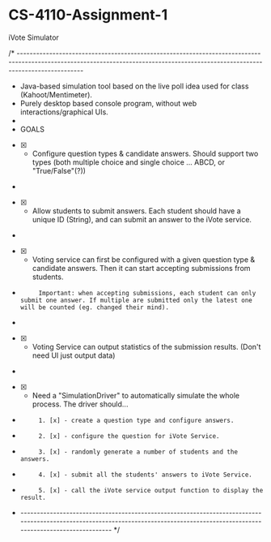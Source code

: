 # CS-4110-Assignment-1
iVote Simulator

/* --------------------------------------------------------------------------------------------------------------------------------------------------------------------------------
 * Java-based simulation tool based on the live poll idea used for class (Kahoot/Mentimeter).
 * Purely desktop based console program, without web interactions/graphical UIs. 
 * 
 * GOALS
 * [x] - Configure question types & candidate answers. Should support two types (both multiple choice and single choice ... ABCD, or "True/False"(?))
 * 
 * [x] - Allow students to submit answers. Each student should have a unique ID (String), and can submit an answer to the iVote service.
 * 
 * [x] - Voting service can first be configured with a given question type & candidate answers. Then it can start accepting submissions from students.
 * 			Important: when accepting submissions, each student can only submit one answer. If multiple are submitted only the latest one will be counted (eg. changed their mind).
 * 
 * [x] - Voting Service can output statistics of the submission results. (Don't need UI just output data)
 * 
 * [x] - Need a "SimulationDriver" to automatically simulate the whole process. The driver should...
 * 			1. [x] - create a question type and configure answers.
 * 			2. [x] - configure the question for iVote Service.
 * 			3. [x] - randomly generate a number of students and the answers.
 * 			4. [x] - submit all the students' answers to iVote Service.
 * 			5. [x] - call the iVote service output function to display the result.
 * --------------------------------------------------------------------------------------------------------------------------------------------------------------------------------  */
